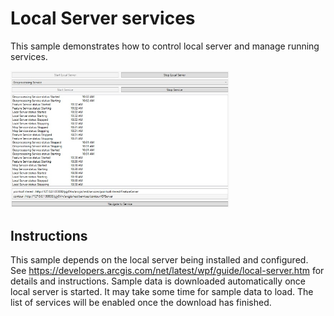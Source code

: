 # Local Server services

This sample demonstrates how to control local server and manage running services.

<img src="LocalServerServices.jpg" width="350"/>

## Instructions

This sample depends on the local server being installed and configured. See https://developers.arcgis.com/net/latest/wpf/guide/local-server.htm for details and instructions. 
 Sample data is downloaded automatically once local server is started. It may take some time for sample data to load. The list of services will be enabled once the download has finished.
